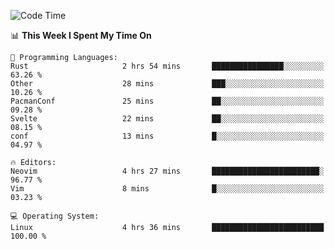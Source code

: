 <!-- [![Top Langs](https://github-readme-stats.vercel.app/api/top-langs/?username=gagahsyuja&theme=dracula&hide_border=true&border_radius=7)](https://github.com/anuraghazra/github-readme-stats) -->

<!--START_SECTION:waka-->
![Code Time](http://img.shields.io/badge/Code%20Time-300%20hrs%2042%20mins-blue)

📊 **This Week I Spent My Time On** 

```text
💬 Programming Languages: 
Rust                     2 hrs 54 mins       ████████████████░░░░░░░░░   63.26 % 
Other                    28 mins             ███░░░░░░░░░░░░░░░░░░░░░░   10.26 % 
PacmanConf               25 mins             ██░░░░░░░░░░░░░░░░░░░░░░░   09.28 % 
Svelte                   22 mins             ██░░░░░░░░░░░░░░░░░░░░░░░   08.15 % 
conf                     13 mins             █░░░░░░░░░░░░░░░░░░░░░░░░   04.97 % 

🔥 Editors: 
Neovim                   4 hrs 27 mins       ████████████████████████░   96.77 % 
Vim                      8 mins              █░░░░░░░░░░░░░░░░░░░░░░░░   03.23 % 

💻 Operating System: 
Linux                    4 hrs 36 mins       █████████████████████████   100.00 % 
```


<!--END_SECTION:waka-->
